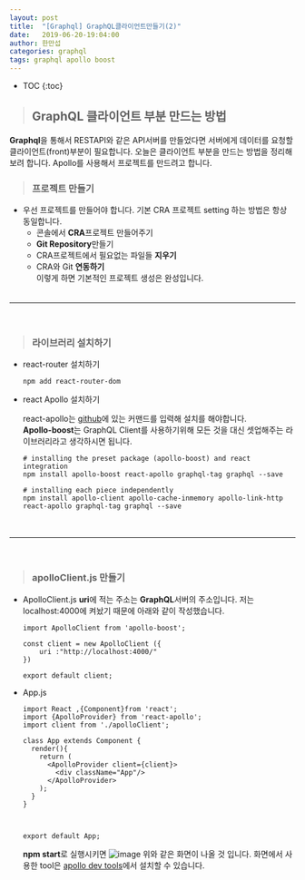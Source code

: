 ```yaml
---
layout: post
title:  "[Graphql] GraphQL클라이언트만들기(2)"
date:   2019-06-20-19:04:00
author: 한만섭
categories: graphql
tags: graphql apollo boost
---
```


* TOC
{:toc}

> ## GraphQL 클라이언트 부분 만드는 방법 
  **Graphql**을 통해서 RESTAPI와 같은 API서버를 만들었다면 서버에게 데이터를 요청할 클라이언트(front)부분이 필요합니다. 오늘은 클라이언트 부분을 
  만드는 방법을 정리해보려 합니다. Apollo를 사용해서 프로젝트를 만드려고 합니다. 
  
> ### 프로젝트 만들기 
  * 우선 프로젝트를 만들어야 합니다. 기본 CRA 프로젝트 setting 하는 방법은 항상 동일합니다.  
      * 콘솔에서 **CRA**프로젝트 만들어주기  
      *  **Git Repository**만들기  
      * CRA프로젝트에서 필요없는 파일들 **지우기**  
      * CRA와 Git **연동하기**  
  이렇게 하면 기본적인 프로젝트 생성은 완성입니다.  
  　  
     
***

　  

> ### 라이브러리 설치하기 

  * react-router 설치하기 
  
    ```
    npm add react-router-dom
    ```
  
  * react Apollo 설치하기 
  
    react-apollo는 [github](https://github.com/apollographql/react-apollo)에 있는 커맨드를 입력해 설치를 해야합니다.  
    **Apollo-boost**는 GraphQL Client를 사용하기위해 모든 것을 대신 셋업해주는 라이브러리라고 생각하시면 됩니다.    

    ```
    # installing the preset package (apollo-boost) and react integration
    npm install apollo-boost react-apollo graphql-tag graphql --save

    # installing each piece independently
    npm install apollo-client apollo-cache-inmemory apollo-link-http react-apollo graphql-tag graphql --save
    ```
    
　  
   
 ***
 
 　  
> ### apolloClient.js 만들기 
    
   * ApolloClient.js
      **uri**에 적는 주소는 **GraphQL**서버의 주소입니다. 저는 localhost:4000에 켜놨기 때문에 아래와 같이 작성했습니다. 
      ```
      import ApolloClient from 'apollo-boost';

      const client = new ApolloClient ({
          uri :"http://localhost:4000/"
      })

      export default client;
      ```
      
  * App.js
    ```
    import React ,{Component}from 'react';
    import {ApolloProvider} from 'react-apollo';
    import client from './apolloClient';

    class App extends Component {
      render(){
        return (
          <ApolloProvider client={client}>
            <div className="App"/>
          </ApolloProvider>
        );
      }
    }



    export default App;

    ```
 
    **npm start**로 실행시키면 
    ![image](https://user-images.githubusercontent.com/46010705/59844159-1dbf5780-9395-11e9-928b-beb2c9ddd0de.png)
    위와 같은 화면이 나올 것 입니다. 화면에서 사용한 tool은 [apollo dev tools](https://chrome.google.com/webstore/detail/apollo-client-developer-t/jdkknkkbebbapilgoeccciglkfbmbnfm)에서 설치할 수 있습니다.  
    
    
